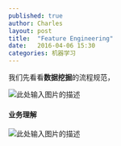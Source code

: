 ```yaml
---
published: true
author: Charles
layout: post
title:  "Feature Engineering"
date:   2016-04-06 15:30
categories: 机器学习
---
```


我们先看看**数据挖掘**的流程规范，

![此处输入图片的描述][1]

#### 业务理解
![此处输入图片的描述][2]

  


  [1]: http://7xjbdi.com1.z0.glb.clouddn.com/crisp.png?imageView2/2/w/350
  [2]: http://7xjbdi.com1.z0.glb.clouddn.com/%E4%B8%9A%E5%8A%A1%E7%90%86%E8%A7%A3.png